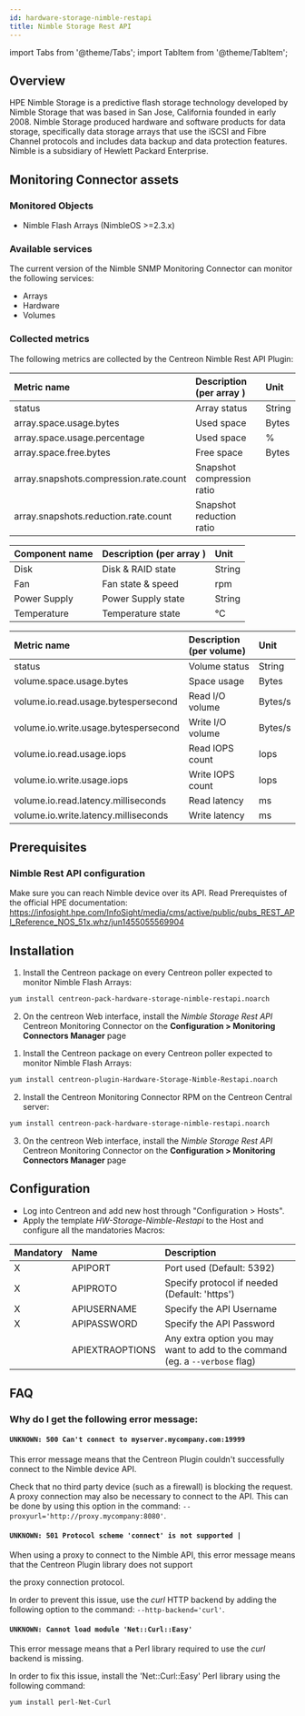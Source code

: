 ```yaml
---
id: hardware-storage-nimble-restapi
title: Nimble Storage Rest API
---
```

import Tabs from '@theme/Tabs';
import TabItem from '@theme/TabItem';


## Overview

HPE Nimble Storage is a predictive flash storage technology developed by Nimble Storage that was based in San Jose, California
founded in early 2008. Nimble Storage produced hardware and software products for data storage, specifically data storage arrays
that use the iSCSI and Fibre Channel protocols and includes data backup and data protection features. Nimble is a subsidiary of
Hewlett Packard Enterprise.

## Monitoring Connector assets

### Monitored Objects

* Nimble Flash Arrays (NimbleOS >=2.3.x)

### Available services

The current version of the Nimble SNMP Monitoring Connector can monitor the following services:

* Arrays
* Hardware
* Volumes

### Collected metrics

The following metrics are collected by the Centreon Nimble Rest API Plugin:

<Tabs groupId="sync">
<TabItem value="Arrays" label="Arrays">

| Metric name                            | Description (per array )             | Unit    |
| :------------------------------------- | :----------------------------------- | :------ |
| status                                 | Array status                         | String  |
| array.space.usage.bytes                | Used space                           | Bytes   |
| array.space.usage.percentage           | Used space                           |   %     |
| array.space.free.bytes                 | Free space                           | Bytes   |
| array.snapshots.compression.rate.count | Snapshot compression ratio           |         |
| array.snapshots.reduction.rate.count   | Snapshot reduction ratio             |         |

</TabItem>
<TabItem value="Hardware" label="Hardware">

| Component name | Description (per array ) | Unit   |
|:---------------|:-------------------------|:-------|
| Disk           | Disk & RAID state        | String |
| Fan            | Fan state & speed        | rpm    |
| Power Supply   | Power Supply state       | String |
| Temperature    | Temperature state        | °C     |

</TabItem>
<TabItem value="Volumes" label="Volumes">

| Metric name                           | Description (per volume)             | Unit    |
| :------------------------------------ | :----------------------------------- | :------ |
| status                                | Volume status                        | String  |
| volume.space.usage.bytes              | Space usage                          | Bytes   |
| volume.io.read.usage.bytespersecond   | Read I/O volume                      | Bytes/s |
| volume.io.write.usage.bytespersecond  | Write I/O volume                     | Bytes/s |
| volume.io.read.usage.iops             | Read IOPS count                      | Iops    |
| volume.io.write.usage.iops            | Write IOPS count                     | Iops    |
| volume.io.read.latency.milliseconds   | Read latency                         | ms      |
| volume.io.write.latency.milliseconds  | Write latency                        | ms      |

</TabItem>
</Tabs>

## Prerequisites

### Nimble Rest API configuration

Make sure you can reach Nimble device over its API. Read Prerequistes of the official HPE documentation:
https://infosight.hpe.com/InfoSight/media/cms/active/public/pubs_REST_API_Reference_NOS_51x.whz/jun1455055569904

## Installation

<Tabs groupId="sync">
<TabItem value="Online License" label="Online License">

1. Install the Centreon package on every Centreon poller expected to monitor Nimble Flash Arrays:

```bash
yum install centreon-pack-hardware-storage-nimble-restapi.noarch
```

2. On the centreon Web interface, install the *Nimble Storage Rest API* Centreon Monitoring Connector on the **Configuration > Monitoring Connectors Manager** page

</TabItem>
<TabItem value="Offline License" label="Offline License">

1. Install the Centreon package on every Centreon poller expected to monitor Nimble Flash Arrays:

```bash
yum install centreon-plugin-Hardware-Storage-Nimble-Restapi.noarch
```

2. Install the Centreon Monitoring Connector RPM on the Centreon Central server:

```bash
yum install centreon-pack-hardware-storage-nimble-restapi.noarch
```

3. On the centreon Web interface, install the *Nimble Storage Rest API* Centreon Monitoring Connector on the **Configuration > Monitoring Connectors Manager** page

</TabItem>
</Tabs>

## Configuration

* Log into Centreon and add new host through "Configuration > Hosts".
* Apply the template *HW-Storage-Nimble-Restapi* to the Host and configure all the mandatories Macros:

| Mandatory | Name                | Description                                                                  |
| :-------- | :------------------ | :--------------------------------------------------------------------------- |
| X         | APIPORT             | Port used (Default: 5392)                                                    |
| X         | APIPROTO            | Specify protocol if needed (Default: 'https')                                |
| X         | APIUSERNAME         | Specify the API Username                                                     |
| X         | APIPASSWORD         | Specify the API Password                                                     |    
|           | APIEXTRAOPTIONS     | Any extra option you may want to add to the command (eg. a `--verbose` flag) |

## FAQ

### Why do I get the following error message: 

#### ```UNKNOWN: 500 Can't connect to myserver.mycompany.com:19999```

This error message means that the Centreon Plugin couldn't successfully connect to the Nimble device API.

Check that no third party device (such as a firewall) is blocking the request.
A proxy connection may also be necessary to connect to the API. 
This can be done by using this option in the command: ```--proxyurl='http://proxy.mycompany:8080'```.

#### ```UNKNOWN: 501 Protocol scheme 'connect' is not supported |``` 

When using a proxy to connect to the Nimble API, this error message means that the Centreon Plugin library does not support

the proxy connection protocol.

In order to prevent this issue, use the *curl* HTTP backend by adding the following option to the command: ```--http-backend='curl'```.

#### ```UNKNOWN: Cannot load module 'Net::Curl::Easy'```

This error message means that a Perl library required to use the *curl* backend is missing.

In order to fix this issue, install the 'Net::Curl::Easy' Perl library using the following command:

```bash
yum install perl-Net-Curl
```

